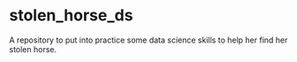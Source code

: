 # stolen_horse_ds
A repository to put into practice some data science skills to help her find her stolen horse. 

